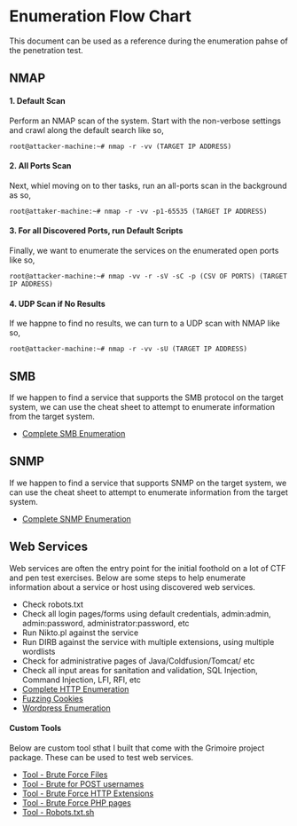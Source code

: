 # Enumeration Flow Chart
This document can be used as a reference during the enumeration pahse of the penetration test.
## NMAP
#### 1. Default Scan
Perform an NMAP scan of the system. Start with the non-verbose settings and crawl along the default search like so,
```
root@attacker-machine:~# nmap -r -vv (TARGET IP ADDRESS)
```
#### 2. All Ports Scan
Next, whiel moving on to ther tasks, run an all-ports scan in the background as so,
```
root@attaker-machine:~# nmap -r -vv -p1-65535 (TARGET IP ADDRESS)
```
#### 3. For all Discovered Ports, run Default Scripts
Finally, we want to enumerate the services on the enumerated open ports like so,
```
root@attacker-machine:~# nmap -vv -r -sV -sC -p (CSV OF PORTS) (TARGET IP ADDRESS)
```
#### 4. UDP Scan if No Results
If we happne to find no results, we can turn to a UDP scan with NMAP like so,
```
root@attacker-machine:~# nmap -r -vv -sU (TARGET IP ADDRESS)
```
## SMB
If we happen to find a service that supports the SMB protocol on the target system, we can use the cheat sheet to attempt to enumerate information from the target system.
* [Complete SMB Enumeration](https://github.com/weaknetlabs/Penetration-Testing-Grimoire/tree/master/Enumeration/SMB)

## SNMP
If we happen to find a service that supports SNMP on the target system, we can use the cheat sheet to attempt to enumerate information from the target system.
* [Complete SNMP Enumeration](https://github.com/weaknetlabs/Penetration-Testing-Grimoire/blob/master/Enumeration/snmp.md)

## Web Services
Web services are often the entry point for the initial foothold on a lot of CTF and pen test exercises. Below are some steps to help enumerate information about a service or host using discovered web services.
* Check robots.txt
* Check all login pages/forms using default credentials, admin:admin, admin:password, administrator:password, etc
* Run Nikto.pl against the service
* Run DIRB against the service with multiple extensions, using multiple wordlists
* Check for administrative pages of Java/Coldfusion/Tomcat/ etc
* Check all input areas for sanitation and validation, SQL Injection, Command Injection, LFI, RFI, etc
* [Complete HTTP Enumeration](https://github.com/weaknetlabs/Penetration-Testing-Grimoire/blob/master/Enumeration/HTTP/http-enumeration.md)
* [Fuzzing Cookies](https://github.com/weaknetlabs/Penetration-Testing-Grimoire/blob/master/Enumeration/HTTP/fuzzing-cookies.md)
* [Wordpress Enumeration](https://github.com/weaknetlabs/Penetration-Testing-Grimoire/blob/master/Enumeration/HTTP/wordpress-cms.md)
#### Custom Tools
Below are custom tool sthat I built that come with the Grimoire project package. These can be used to test web services.
* [Tool - Brute Force Files](https://github.com/weaknetlabs/Penetration-Testing-Grimoire/blob/master/Tools/bf-files-http.sh)
* [Tool - Brute for POST usernames](https://github.com/weaknetlabs/Penetration-Testing-Grimoire/blob/master/Tools/bf-http-post-usernames.sh)
* [Tool - Brute Force HTTP Extensions](https://github.com/weaknetlabs/Penetration-Testing-Grimoire/blob/master/Tools/http-ext-test.sh)
* [Tool - Brute Force PHP pages](https://github.com/weaknetlabs/Penetration-Testing-Grimoire/blob/master/Tools/php-get-bf.sh)
* [Tool - Robots.txt.sh](https://github.com/weaknetlabs/Penetration-Testing-Grimoire/blob/master/Tools/robots.txt.test.sh)

## 
